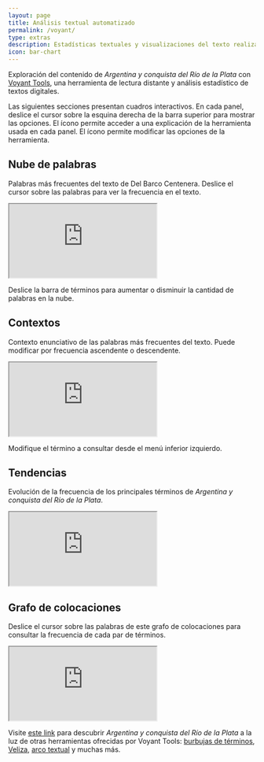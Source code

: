 ```yaml
---
layout: page
title: Análisis textual automatizado
permalink: /voyant/
type: extras
description: Estadísticas textuales y visualizaciones del texto realizadas con Voyant Tools
icon: bar-chart
---
```


Exploración del contenido de _Argentina y conquista del Río de la Plata_ con [Voyant Tools](https://voyant-tools.org/), una herramienta de lectura distante y análisis estadístico de textos digitales.

Las siguientes secciones presentan cuadros interactivos. En cada panel, deslice el cursor sobre la esquina derecha de la barra superior para mostrar las opciones. El ícono <i class="fa-solid fa-question" style="color:#157fcc;"></i> permite acceder a una explicación de la herramienta usada en cada panel. El ícono <i class="fa-solid fa-toggle-on" style="color:#157fcc;"></i> permite modificar las opciones de la herramienta.

## Nube de palabras

Palabras más frecuentes del texto de Del Barco Centenera. Deslice el cursor sobre las palabras para ver la frecuencia en el texto.

<iframe class="py-3" src='https://voyant-tools.org/tool/Cirrus/?palette=extjs&stopList=keywords-a9df3d961ced1993beab1db1c177dd0f&whiteList=&visible=155&fontFamily=LatoWeb&corpus=457e9db92b0d1dbb2fdfd041cc603ca4&lang=es'></iframe>

Deslice la barra de términos para aumentar o disminuir la cantidad de palabras en la nube.

## Contextos

Contexto enunciativo de las palabras más frecuentes del texto. Puede modificar por frecuencia ascendente o descendente.

<iframe class="py-3" src="https://voyant-tools.org/tool/Contexts/?palette=extjs&lang=es&stopList=keywords-a9df3d961ced1993beab1db1c177dd0f&query=tierra&corpus=457e9db92b0d1dbb2fdfd041cc603ca4"></iframe>

Modifique el término a consultar desde el menú inferior izquierdo.

## Tendencias

Evolución de la frecuencia de los principales términos de _Argentina y conquista del Río de la Plata_.

<iframe class="py-3" src='https://voyant-tools.org/tool/Trends/?palette=extjs&lang=es&stopList=keywords-a9df3d961ced1993beab1db1c177dd0f&query=tierra&query=gente&query=río&mode=document&corpus=457e9db92b0d1dbb2fdfd041cc603ca4'></iframe>

## Grafo de colocaciones

Deslice el cursor sobre las palabras de este grafo de colocaciones para consultar la frecuencia de cada par de términos.

<iframe class="py-3" src='https://voyant-tools.org/tool/CollocatesGraph/?palette=extjs&lang=es&stopList=keywords-a9df3d961ced1993beab1db1c177dd0f&query=tierra&query=gente&query=río&mode=corpus&corpus=457e9db92b0d1dbb2fdfd041cc603ca4'></iframe>

<div class="py-4 mt-4"><p>Visite <a href="https://voyant-tools.org/?corpus=457e9db92b0d1dbb2fdfd041cc603ca4&lang=es&palette=extjs&stopList=kkeywords-a9df3d961ced1993beab1db1c177dd0f&panels=streamgraph,reader,corpuscollocates,summary,bubblelines" target="_blank">este link</a> para descubrir <i>Argentina y conquista del Río de la Plata</i> a la luz de otras herramientas ofrecidas por Voyant Tools: <a href="https://voyant-tools.org/?corpus=457e9db92b0d1dbb2fdfd041cc603ca4&lang=es&palette=extjs&stopList=kkeywords-a9df3d961ced1993beab1db1c177dd0f&view=Bubbles" target="_blank">burbujas de términos</a>, <a href="https://voyant-tools.org/?corpus=457e9db92b0d1dbb2fdfd041cc603ca4&lang=es&palette=extjs&stopList=kkeywords-a9df3d961ced1993beab1db1c177dd0f&view=Veliza" target="_blank">Veliza</a>, <a href="https://voyant-tools.org/?corpus=457e9db92b0d1dbb2fdfd041cc603ca4&lang=es&palette=extjs&stopList=kkeywords-a9df3d961ced1993beab1db1c177dd0f&view=TextualArc" target="_blank">arco textual</a> y muchas más.</p></div>
